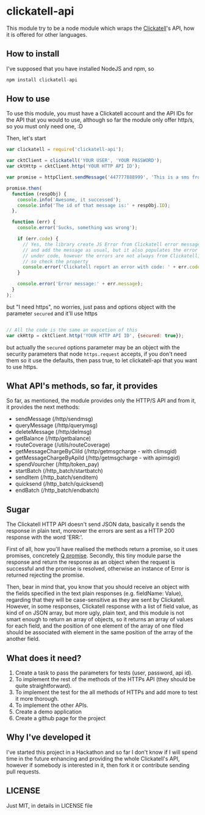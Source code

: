 # clickatell-api
This module try to be a node module which wraps the [Clickatell](http://www.clickatell.com)'s API, how it is offered for other languages.

## How to install

I've supposed that you have installed NodeJS and npm, so

```js
npm install clickatell-api
```

## How to use

To use this module, you must have a Clickatell account and the API IDs for the API that you would to use, although so far the module only offer http/s, so you must only need one, :D

Then, let's start

```js
var clickatell = require('clickatell-api');

var cktClient = clickatell('YOUR USER', 'YOUR PASSWORD');
var cktHttp = cktClient.http('YOUR HTTP API ID');

var promise = httpClient.sendMessage('447777888999', 'This is a sms from node-clickatell-api :P');

promise.then(
  function (respObj) {
    console.info('Awesome, it successed');
    console.info('The id of that message is:' + respObj.ID);
  },

  function (err) {
    console.error('Sucks, something was wrong');

    if (err.code) {
      // Yes, the library create JS Error from Clickatell error messages
      // and add the message as usual, but it also populates the error
      // under code, however the errors are not always from Clickatell,
      // so check the property
      console.error('Clickatell report an error with code: ' + err.code);
    }

    console.error('Error message:' + err.message);
  }
);
```

but "I need https", no worries, just pass and options object with the parameter ```secured``` and it'll use https

```js

// All the code is the same an expcetion of this
var ckHttp = cktClient.http('YOUR HTTP API ID', {secured: true});

```

but actually the ```secured``` options parameter may be an object with the security parameters that node ```https.request``` accepts, if you don't need them so it use the defaults, then pass true, to let clickatell-api that you want to use https.

## What API's methods, so far, it provides

So far, as mentioned, the module provides only the HTTP/S API and from it, it provides the next methods:
* sendMessage (/http/sendmsg)
* queryMessage (/http/querymsg)
* deleteMessage (/http/delmsg)
* getBalance (/http/getbalance)
* routeCoverage (/utils/routeCoverage)
* getMessageChargeByCliId (/http/getmsgcharge - with climsgid)
* getMessageChargeByApiId (/http/getmsgcharge - with apimsgid)
* spendVourcher (/http/token_pay)
* startBatch (/http_batch/startbatch)
* sendItem (/http_batch/senditem)
* quicksend (/http_batch/quicksend)
* endBatch (/http_batch/endbatch)

## Sugar
The Clickatell HTTP API doesn't send JSON data, basically it sends the response in plain text, moreover the errors are sent as a HTTP 200 response with the word 'ERR:'.

First of all, how you'll have realised the methods return a promise, so it uses promises, concretely [Q promise](https://github.com/kriskowal/q).
Secondly, this tiny module parse the response and return the response as an object when the request is successful and the promise is resolved, otherwise an instance of Error is returned rejecting the promise.

Then, bear in mind that, you know that you should receive an object with the fields specified in the text plain responses (e.g. fieldName: Value), regarding that they will be case-sensitive as they are sent by Clickatell.
However, in some responses, Clickatell response with a list of field value, as kind of on JSON array, but more ugly, plain text, and this module is not smart enough to return an array of objects, so it returns an
array of values for each field, and the position of one element of the array of one filed should be associated with element in the same position of the array of the another field.

## What does it need?
1. Create a task to pass the parameters for tests (user, password, api id).
2. To implement the rest of the methods of the HTTPs API (they should be quite straightforward).
3. To implement the test for the all methods of HTTPs and add more to test it more thorough.
4. To implement the other APIs.
5. Create a demo application
6. Create a github page for the project

## Why I've developed it
I've started this project in a Hackathon and so far I don't know if I will spend time in the future enhancing and providing the whole Clickatell's API, however if somebody is interested in it, then fork it or contribute sending pull requests.

## LICENSE
Just MIT, in details in LICENSE file
